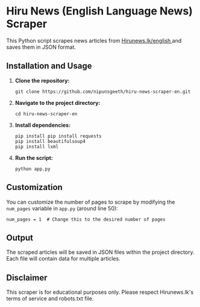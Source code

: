 
  <h1>Hiru News (English Language News)  Scraper</h1>

  <p>This Python script scrapes news articles from <a href="https://hirunews.lk/english"> Hirunews.lk/english </a> and saves them in JSON format.</p>

  <h2>Installation and Usage</h2>

  <ol>
    <li><strong>Clone the repository:</strong></li>
      <pre><code>git clone https://github.com/nipunsgeeth/hiru-news-scraper-en.git</code></pre>
    <li><strong>Navigate to the project directory:</strong></li>
      <pre><code>cd hiru-news-scraper-en</code></pre>
    <li><strong>Install dependencies:</strong></li>
      <pre><code>pip install pip install requests
pip install beautifulsoup4
pip install lxml
</code></pre>
    <li><strong>Run the script:</strong></li>
      <pre><code>python app.py</code></pre>
  </ol>

  <h2>Customization</h2>

  <p>You can customize the number of pages to scrape by modifying the <code>num_pages</code> variable in <code>app.py</code> (around line 50):</p>

  <pre><code>num_pages = 1  # Change this to the desired number of pages</code></pre>

  <h2>Output</h2>

  <p>The scraped articles will be saved in JSON files within the project directory. Each file will contain data for multiple articles.</p>

  <h2>Disclaimer</h2>

  <p>This scraper is for educational purposes only. Please respect Hirunews.lk's terms of service and robots.txt file.</p>
</body>
</html>




